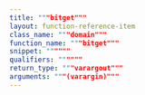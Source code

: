 ```yaml
---
title: """bitget"""
layout: function-reference-item
class_name: """domain"""
function_name: """bitget"""
snippet: """"""
qualifiers: """"""
return_type: """varargout"""
arguments: """(varargin)"""
---
```


